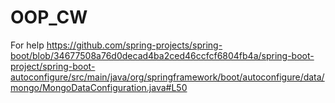 # OOP_CW

For help
https://github.com/spring-projects/spring-boot/blob/34677508a76d0decad4ba2ced46ccfcf6804fb4a/spring-boot-project/spring-boot-autoconfigure/src/main/java/org/springframework/boot/autoconfigure/data/mongo/MongoDataConfiguration.java#L50